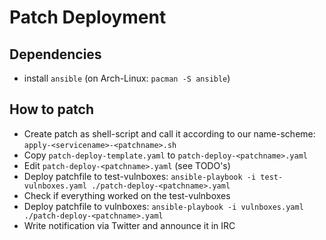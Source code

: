 # Patch Deployment

## Dependencies
- install `ansible` (on Arch-Linux: `pacman -S ansible`)

## How to patch
- Create patch as shell-script and call it according to our name-scheme: `apply-<servicename>-<patchname>.sh`
- Copy `patch-deploy-template.yaml` to `patch-deploy-<patchname>.yaml`
- Edit `patch-deploy-<patchname>.yaml` (see TODO's)
- Deploy patchfile to test-vulnboxes: `ansible-playbook -i test-vulnboxes.yaml ./patch-deploy-<patchname>.yaml`
- Check if everything worked on the test-vulnboxes
- Deploy patchfile to vulnboxes: `ansible-playbook -i vulnboxes.yaml ./patch-deploy-<patchname>.yaml`
- Write notification via Twitter and announce it in IRC